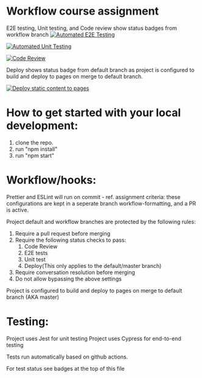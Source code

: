 # Workflow course assignment

E2E testing, Unit testing, and Code review show status badges from workflow branch
[![Automated E2E Testing](https://github.com/lkmelberg/social-media-client/actions/workflows/e2e-test.yml/badge.svg?branch=workflow)](https://github.com/lkmelberg/social-media-client/actions/workflows/e2e-test.yml)

[![Automated Unit Testing](https://github.com/lkmelberg/social-media-client/actions/workflows/unit-test.yml/badge.svg?branch=workflow)](https://github.com/lkmelberg/social-media-client/actions/workflows/unit-test.yml)

[![Code Review](https://github.com/lkmelberg/social-media-client/actions/workflows/gpt.yml/badge.svg)](https://github.com/lkmelberg/social-media-client/actions/workflows/gpt.yml)

Deploy shows status badge from default branch as project is configured to build and deploy to pages on merge to default branch.

[![Deploy static content to pages](https://github.com/lkmelberg/social-media-client/actions/workflows/pages.yml/badge.svg)](https://github.com/lkmelberg/social-media-client/actions/workflows/pages.yml)

# How to get started with your local development:

1. clone the repo.
2. run "npm install"
3. run "npm start"

# Workflow/hooks:

Prettier and ESLint will run on commit - ref. assignment criteria: these configurations are kept in a seperate branch workflow-formatting, and a PR is active.

Project default and workflow branches are protected by the following rules:

1. Require a pull request before merging
2. Require the following status checks to pass:
   1. Code Review
   2. E2E tests
   3. Unit test
   4. Deploy(This only applies to the default/master branch)
3. Require conversation resolution before merging
4. Do not allow bypassing the above settings

Project is configured to build and deploy to pages on merge to default branch (AKA master)

# Testing:

Project uses Jest for unit testing
Project uses Cypress for end-to-end testing

Tests run automatically based on github actions.

For test status see badges at the top of this file
